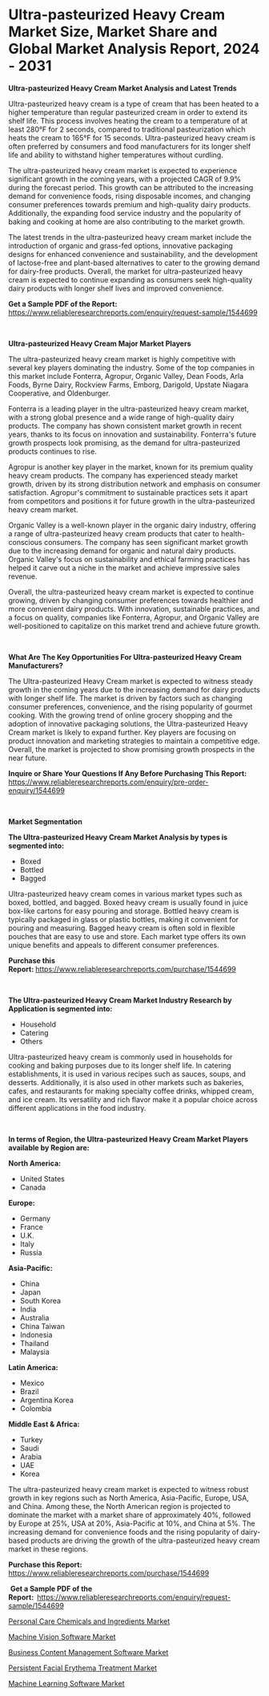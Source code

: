 <p><h1>Ultra-pasteurized Heavy Cream Market Size, Market Share and Global Market Analysis Report, 2024 - 2031</h1></p><p><strong>Ultra-pasteurized Heavy Cream Market Analysis and Latest Trends</strong></p>
<p><p>Ultra-pasteurized heavy cream is a type of cream that has been heated to a higher temperature than regular pasteurized cream in order to extend its shelf life. This process involves heating the cream to a temperature of at least 280°F for 2 seconds, compared to traditional pasteurization which heats the cream to 165°F for 15 seconds. Ultra-pasteurized heavy cream is often preferred by consumers and food manufacturers for its longer shelf life and ability to withstand higher temperatures without curdling.</p><p>The ultra-pasteurized heavy cream market is expected to experience significant growth in the coming years, with a projected CAGR of 9.9% during the forecast period. This growth can be attributed to the increasing demand for convenience foods, rising disposable incomes, and changing consumer preferences towards premium and high-quality dairy products. Additionally, the expanding food service industry and the popularity of baking and cooking at home are also contributing to the market growth.</p><p>The latest trends in the ultra-pasteurized heavy cream market include the introduction of organic and grass-fed options, innovative packaging designs for enhanced convenience and sustainability, and the development of lactose-free and plant-based alternatives to cater to the growing demand for dairy-free products. Overall, the market for ultra-pasteurized heavy cream is expected to continue expanding as consumers seek high-quality dairy products with longer shelf lives and improved convenience.</p></p>
<p><strong>Get a Sample PDF of the Report:&nbsp;</strong> <a href="https://www.reliableresearchreports.com/enquiry/request-sample/1544699">https://www.reliableresearchreports.com/enquiry/request-sample/1544699</a></p>
<p>&nbsp;</p>
<p><strong>Ultra-pasteurized Heavy Cream Major Market Players</strong></p>
<p><p>The ultra-pasteurized heavy cream market is highly competitive with several key players dominating the industry. Some of the top companies in this market include Fonterra, Agropur, Organic Valley, Dean Foods, Arla Foods, Byrne Dairy, Rockview Farms, Emborg, Darigold, Upstate Niagara Cooperative, and Oldenburger.</p><p>Fonterra is a leading player in the ultra-pasteurized heavy cream market, with a strong global presence and a wide range of high-quality dairy products. The company has shown consistent market growth in recent years, thanks to its focus on innovation and sustainability. Fonterra's future growth prospects look promising, as the demand for ultra-pasteurized products continues to rise.</p><p>Agropur is another key player in the market, known for its premium quality heavy cream products. The company has experienced steady market growth, driven by its strong distribution network and emphasis on consumer satisfaction. Agropur's commitment to sustainable practices sets it apart from competitors and positions it for future growth in the ultra-pasteurized heavy cream market.</p><p>Organic Valley is a well-known player in the organic dairy industry, offering a range of ultra-pasteurized heavy cream products that cater to health-conscious consumers. The company has seen significant market growth due to the increasing demand for organic and natural dairy products. Organic Valley's focus on sustainability and ethical farming practices has helped it carve out a niche in the market and achieve impressive sales revenue.</p><p>Overall, the ultra-pasteurized heavy cream market is expected to continue growing, driven by changing consumer preferences towards healthier and more convenient dairy products. With innovation, sustainable practices, and a focus on quality, companies like Fonterra, Agropur, and Organic Valley are well-positioned to capitalize on this market trend and achieve future growth.</p></p>
<p>&nbsp;</p>
<p><strong>What Are The Key Opportunities For Ultra-pasteurized Heavy Cream Manufacturers?</strong></p>
<p><p>The Ultra-pasteurized Heavy Cream market is expected to witness steady growth in the coming years due to the increasing demand for dairy products with longer shelf life. The market is driven by factors such as changing consumer preferences, convenience, and the rising popularity of gourmet cooking. With the growing trend of online grocery shopping and the adoption of innovative packaging solutions, the Ultra-pasteurized Heavy Cream market is likely to expand further. Key players are focusing on product innovation and marketing strategies to maintain a competitive edge. Overall, the market is projected to show promising growth prospects in the near future.</p></p>
<p><strong>Inquire or Share Your Questions If Any Before Purchasing This Report:</strong> <a href="https://www.reliableresearchreports.com/enquiry/pre-order-enquiry/1544699">https://www.reliableresearchreports.com/enquiry/pre-order-enquiry/1544699</a></p>
<p>&nbsp;</p>
<p><strong>Market Segmentation</strong></p>
<p><strong>The Ultra-pasteurized Heavy Cream Market Analysis by types is segmented into:</strong></p>
<p><ul><li>Boxed</li><li>Bottled</li><li>Bagged</li></ul></p>
<p><p>Ultra-pasteurized heavy cream comes in various market types such as boxed, bottled, and bagged. Boxed heavy cream is usually found in juice box-like cartons for easy pouring and storage. Bottled heavy cream is typically packaged in glass or plastic bottles, making it convenient for pouring and measuring. Bagged heavy cream is often sold in flexible pouches that are easy to use and store. Each market type offers its own unique benefits and appeals to different consumer preferences.</p></p>
<p><strong>Purchase this Report:&nbsp;</strong><a href="https://www.reliableresearchreports.com/purchase/1544699">https://www.reliableresearchreports.com/purchase/1544699</a></p>
<p>&nbsp;</p>
<p><strong>The Ultra-pasteurized Heavy Cream Market Industry Research by Application is segmented into:</strong></p>
<p><ul><li>Household</li><li>Catering</li><li>Others</li></ul></p>
<p><p>Ultra-pasteurized heavy cream is commonly used in households for cooking and baking purposes due to its longer shelf life. In catering establishments, it is used in various recipes such as sauces, soups, and desserts. Additionally, it is also used in other markets such as bakeries, cafes, and restaurants for making specialty coffee drinks, whipped cream, and ice cream. Its versatility and rich flavor make it a popular choice across different applications in the food industry.</p></p>
<p>&nbsp;</p>
<p><strong>In terms of Region, the Ultra-pasteurized Heavy Cream Market Players available by Region are:</strong></p>
<p>
    <p> <strong> North America: </strong>
        <ul>
            <li>United States</li>
            <li>Canada</li>
        </ul>
        </p> 
    <p> <strong> Europe: </strong>
        <ul>
            <li>Germany</li>
            <li>France</li>
            <li>U.K.</li>
            <li>Italy</li>
            <li>Russia</li>
        </ul>
        </p> 
    <p> <strong> Asia-Pacific: </strong>
        <ul>
            <li>China</li>
            <li>Japan</li>
            <li>South Korea</li>
            <li>India</li>
            <li>Australia</li>
            <li>China Taiwan</li>
            <li>Indonesia</li>
            <li>Thailand</li>
            <li>Malaysia</li>
        </ul>
        </p> 
    <p> <strong> Latin America: </strong>
        <ul>
            <li>Mexico</li>
            <li>Brazil</li>
            <li>Argentina Korea</li>
            <li>Colombia</li>
        </ul>
        </p> 
    <p> <strong> Middle East & Africa: </strong>
        <ul>
            <li>Turkey</li>
            <li>Saudi</li>
            <li>Arabia</li>
            <li>UAE</li>
            <li>Korea</li>
        </ul>
    </p>
    </p>
<p><p>The ultra-pasteurized heavy cream market is expected to witness robust growth in key regions such as North America, Asia-Pacific, Europe, USA, and China. Among these, the North American region is projected to dominate the market with a market share of approximately 40%, followed by Europe at 25%, USA at 20%, Asia-Pacific at 10%, and China at 5%. The increasing demand for convenience foods and the rising popularity of dairy-based products are driving the growth of the ultra-pasteurized heavy cream market in these regions.</p></p>
<p><strong>Purchase this Report: </strong><a href="https://www.reliableresearchreports.com/purchase/1544699">https://www.reliableresearchreports.com/purchase/1544699</a></p>
<p>&nbsp;<strong>Get a Sample PDF of the Report:&nbsp;&nbsp;</strong><a href="https://www.reliableresearchreports.com/enquiry/request-sample/1544699">https://www.reliableresearchreports.com/enquiry/request-sample/1544699</a></p>
<p><strong></strong></p>
<p><p><a href="https://github.com/lubmix/Market-Research-Report-List-1/blob/main/personal-care-chemicals-and-ingredients-market.md">Personal Care Chemicals and Ingredients Market</a></p><p><a href="https://medium.com/p/b820c244eddc/edit">Machine Vision Software Market</a></p><p><a href="https://medium.com/p/96897000cd69/edit">Business Content Management Software Market</a></p><p><a href="https://github.com/joannagoyvaerts/Market-Research-Report-List-1/blob/main/persistent-facial-erythema-treatment-market.md">Persistent Facial Erythema Treatment Market</a></p><p><a href="https://medium.com/p/89c059c472c3/edit">Machine Learning Software Market</a></p></p>